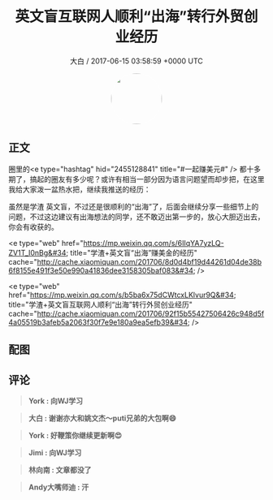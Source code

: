 <h1 align="center">英文盲互联网人顺利“出海”转行外贸创业经历</h1>
<p align="center">
    <a>大白 / 2017-06-15 03:58:59 &#43;0000 UTC</a>
</p>

<div align="center">
    <img src="https://images.zsxq.com/FlDC1V6tw0ku-PdNnDcAStDZxgt5?e=1590940799&amp;token=kIxbL07-8jAj8w1n4s9zv64FuZZNEATmlU_Vm6zD:lWk5F_EA_Jzbakub19XV3Bp-d6Y=" width="100" height="100" style="border:1px solid;border-radius:50%; color:#ffffff"/>
</div>

## 正文

<div>
圈里的&lt;e type=&#34;hashtag&#34; hid=&#34;2455128841&#34; title=&#34;#一起赚美元#&#34; /&gt; 都十多期了，搞起的圈友有多少呢？或许有相当一部分因为语言问题望而却步把，在这里我给大家泼一盆热水把，继续我推送的经历：

虽然是学渣 英文盲，不过还是很顺利的“出海”了，后面会继续分享一些细节上的问题，不过这边建议有出海想法的同学，还不敢迈出第一步的，放心大胆迈出去，你会有收获的。

&lt;e type=&#34;web&#34; href=&#34;https://mp.weixin.qq.com/s/6IIqYA7yzLQ-ZV1T_I0nBg&#34; title=&#34;学渣&#43;英文盲“出海”赚美金的经历&#34; cache=&#34;http://cache.xiaomiquan.com/201706/8d0d4bf19d44261d04de38b6f8155e491f3e50e990a41836dee3158305baf083&#34; /&gt;

&lt;e type=&#34;web&#34; href=&#34;https://mp.weixin.qq.com/s/b5ba6x75dCWtcxLKlvur9Q&#34; title=&#34;学渣&#43;英文盲互联网人顺利“出海”转行外贸创业经历&#34; cache=&#34;http://cache.xiaomiquan.com/201706/92f15b55427506426c948d5f4a05519b3afeb5a2063f30f7e9e180a9ea5efb39&#34; /&gt;
</div>

## 配图
<div class="image" align="center">

</div>

## 评论

<div align="left">
<div>

<blockquote >
<span> <strong>York : 向WJ学习 </strong></span>
</blockquote>

<blockquote >
<span> <strong>大白 : 谢谢亦大和姚文杰～puti兄弟的大包啊😄 </strong></span>
</blockquote>

<blockquote >
<span> <strong>York : 好鞭策你继续更新啊😍 </strong></span>
</blockquote>

<blockquote >
<span> <strong>Jimi : 向WJ学习 </strong></span>
</blockquote>

<blockquote >
<span> <strong>林向南 : 文章都没了 </strong></span>
</blockquote>

<blockquote >
<span> <strong>Andy大嘴师迪 : 汗 </strong></span>
</blockquote>

</div>
</div>